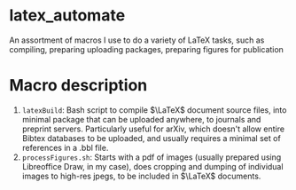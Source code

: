 # latex_automate
An assortment of macros I use to do a variety of LaTeX tasks, such as compiling, preparing uploading packages, preparing figures for publication

# Macro description

  1. `latexBuild`: Bash script to compile $\LaTeX$ document source files, into minimal package that can be uploaded anywhere, to journals and preprint servers. 
  Particularly useful for arXiv, which doesn't allow entire Bibtex databases to be uploaded, and usually requires a minimal set of references in a .bbl file.
  1. `processFigures.sh`: Starts with a pdf of images (usually prepared using Libreoffice Draw, in my case), does cropping and dumping of individual images to high-res jpegs, to be included in $\LaTeX$ documents.
